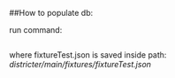 ##How to populate db: 

run command: 
```python manage.py loaddata fixtureTest.json
```
where fixtureTest.json is saved inside path: _districter/main/fixtures/fixtureTest.json_



